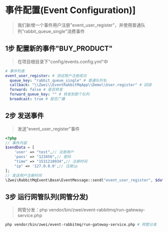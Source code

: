 事件配置(Event Configuration)]
=========================
> 我们新增一个事件用户注册"event_user_register"，并使用普通队列"rabbit_queue_single"消费事件

1步 配置新的事件"BUY_PRODUCT"
-------------------------
> 在项目根目录下"config/events.config.yml"中
```yml
# 事件列表
event_user_register: # 测试用户注册成功
  queue_key: "rabbit_queue_single" # 普通队列名
  callback: "\\Zwei\\EventRabbitMqApp\\Demo\\User.register" # 回调
  forward: false # 是否转发
  forward_queue_key: "" # 转发到那个队列
  broadcast: true # 是否广播
```


2步 发送事件
-------------------------
> 发送"event_user_register"事件

```php
<?php
// 事件内容
$sendData = [
    'user' => "test",// 注册用户
    'pass' => "123456",// 密码
    "time" => "1531210934",// 注册时间
    "ip" => '127.0.0.0',// 注册ip 
]; 
// 发送用户注册时间
\Zwei\RabbitMqEvent\Base\EventMessage::send("event_user_register", $data);
```

3步 运行网管队列(网管分发)
-------------------------
> 网管分发：php vendor/bin/zwei/event-rabbitmq/run-gateway-service.php

```sh
php vendor/bin/zwei/event-rabbitmq/run-gateway-service.php # 网管分发
```
